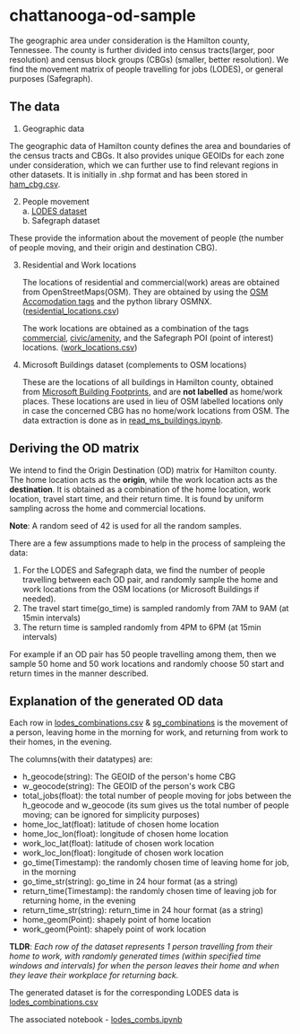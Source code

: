 # chattanooga-od-sample

The geographic area under consideration is the Hamilton county, Tennessee. The county is further divided into census tracts(larger, poor resolution) and census block groups (CBGs) (smaller, better resolution). We find the movement matrix of people travelling for jobs (LODES), or general purposes (Safegraph).

## The data

1. Geographic data

The geographic data of Hamilton county defines the area and boundaries of the census tracts and CBGs. It also provides unique GEOIDs for each zone under consideration, which we can further use to find relevant regions in other datasets. It is initially in .shp format and has been stored in [ham_cbg.csv](data/ham_cbg.csv).

2. People movement<br>
  a. [LODES dataset](data/hamilton_lodes_2019.zip)<br> 
  b. Safegraph dataset

These provide the information about the movement of people (the number of people moving, and their origin and destination CBG). 

3. Residential and Work locations

    The locations of residential and commercial(work) areas are obtained from OpenStreetMaps(OSM). They are obtained by using the [OSM Accomodation tags](https://wiki.openstreetmap.org/wiki/Key:building#Accommodation) and the python library OSMNX. ([residential_locations.csv](data/ham_residential_buildings2.csv))
    
    The work locations are obtained as a combination of the tags [commercial](https://wiki.openstreetmap.org/wiki/Key:building#Commercial), [civic/amenity](https://wiki.openstreetmap.org/wiki/Key:building#Civic/amenity), and the Safegraph POI (point of interest) locations. ([work_locations.csv](data/work_loc_poi_com_civ.csv))

4. Microsoft Buildings dataset (complements to OSM locations)

    These are the locations of all buildings in Hamilton county, obtained from [Microsoft Building Footprints](https://github.com/Microsoft/USBuildingFootprints), and are **not labelled** as home/work places. These locations are used in lieu of OSM labelled locations only in case the concerned CBG has no home/work locations from OSM. 
The data extraction is done as in [read_ms_buildings.ipynb](read_ms_buildings.ipynb).

## Deriving the OD matrix

We intend to find the Origin Destination (OD) matrix for Hamilton county. The home location acts as the **origin**, while the work location acts as the **destination**. It is obtained as a combination of the home location, work location, travel start time, and their return time. It is found by uniform sampling across the home and commercial locations.

**Note**: A random seed of 42 is used for all the random samples.

There are a few assumptions made to help in the process of sampleing the data:
1. For the LODES and Safegraph data, we find the number of people travelling between each OD pair, and randomly sample the home and work locations from the OSM locations (or Microsoft Buildings if needed).
2. The travel start time(go_time) is sampled randomly from 7AM to 9AM (at 15min intervals)
3. The return time is sampled randomly from 4PM to 6PM (at 15min intervals)

For example if an OD pair has 50 people travelling among them, then we sample 50 home and 50 work locations and randomly choose 50 start and return times in the manner described. 

## Explanation of the generated OD data

Each row in [lodes_combinations.csv](data/lodes_combinations.csv) & [sg_combinations](data/sg_combinations.zip) is the movement of a person, leaving home in the morning for work, and returning from work to their homes, in the evening.

The columns(with their datatypes) are: 
* h_geocode(string): The GEOID of the person's home CBG
* w_geocode(string): The GEOID of the person's work CBG
* total_jobs(float): the total number of people moving for jobs between the h_geocode and w_geocode (its sum gives us the total number of people moving; can be ignored for simplicity purposes)
* home_loc_lat(float): latitude of chosen home location
* home_loc_lon(float): longitude of chosen home location
* work_loc_lat(float): latitude of chosen work location
* work_loc_lon(float): longitude of chosen work location
* go_time(Timestamp): the randomly chosen time of leaving home for job, in the morning
* go_time_str(string): go_time in 24 hour format (as a string)
* return_time(Timestamp): the randomly chosen time of leaving job for returning home, in the evening
* return_time_str(string): return_time in 24 hour format (as a string)
* home_geom(Point): shapely point of home location
* work_geom(Point): shapely point of work location


**TLDR**: *Each row of the dataset represents 1 person travelling from their home to work, with randomly generated times (within specified time windows and intervals) for when the person leaves their home and when they leave their workplace for returning back.*

The generated dataset is for the corresponding LODES data is [lodes_combinations.csv](data/lodes_combinations.csv  )

The associated notebook - [lodes_combs.ipynb](lodes_combs.ipynb)
